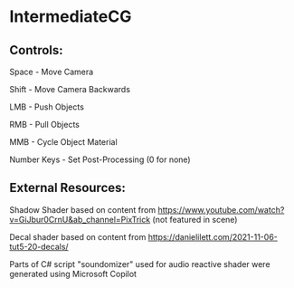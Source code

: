 # IntermediateCG
 
## Controls:

Space - Move Camera

Shift - Move Camera Backwards

LMB - Push Objects

RMB - Pull Objects

MMB - Cycle Object Material

Number Keys - Set Post-Processing (0 for none)



## External Resources:

Shadow Shader based on content from https://www.youtube.com/watch?v=GiJbur0CrnU&ab_channel=PixTrick (not featured in scene)

Decal shader based on content from https://danielilett.com/2021-11-06-tut5-20-decals/

Parts of C# script "soundomizer" used for audio reactive shader were generated using Microsoft Copilot
